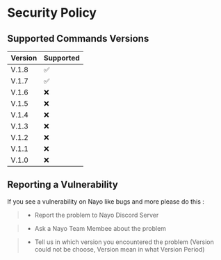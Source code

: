 # Security Policy

## Supported Commands Versions

| Version | Supported          |
| ------- | ------------------ |
| V.1.8   | :white_check_mark: |
| V.1.7   | :white_check_mark: |
| V.1.6   | :x:                |
| V.1.5   | :x:                |
| V.1.4   | :x:                |
| V.1.3   | :x:                |
| V.1.2   | :x:                |
| V.1.1   | :x:                |
| V.1.0   | :x:                |

## Reporting a Vulnerability

If you see a vulnerability on Nayo like bugs and more please do this :
>- Report the problem to Nayo Discord Server

>- Ask a Nayo Team Membee about the problem

>- Tell us in which version you encountered the problem (Version could not be choose, Version mean in what Version Period)
